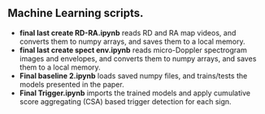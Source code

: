 ## Machine Learning scripts.

 - **final last create RD-RA.ipynb** reads RD and RA map videos, and converts them to numpy arrays, and saves them to a local memory.
 - **final last create spect env.ipynb** reads micro-Doppler spectrogram images and envelopes, and converts them to numpy arrays, and saves them to a local memory.
 - **Final baseline 2.ipynb** loads saved numpy files, and trains/tests the models presented in the paper.
 - **Final Trigger.ipynb** imports the trained models and apply cumulative score aggregating (CSA) based trigger detection for each sign. 
